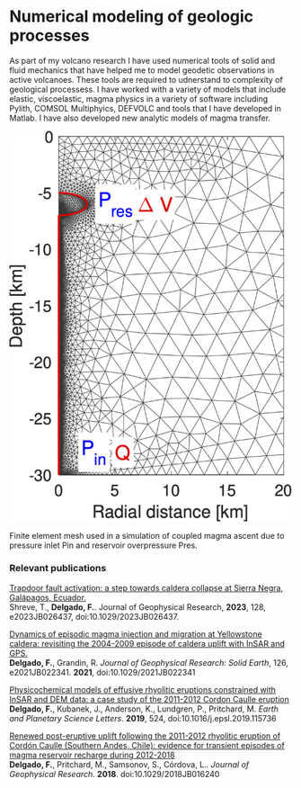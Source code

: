 # **Numerical modeling of geologic processes**

As part of my volcano research I have used numerical tools of solid and fluid mechanics that have helped me to model geodetic observations in active volcanoes. These tools are required to udnerstand to complexity of geological processess.  I have worked with a variety of models that include elastic, viscoelastic, magma physics in a variety of software including Pylith, COMSOL Multiphyics, DEFVOLC and tools that I have developed in Matlab. I have also developed new analytic models of magma transfer.

<img style="float: center;" src="/images/mesh_load.png" style="width:300px;">

Finite element mesh used in a simulation of coupled magma ascent due to pressure inlet Pin and reservoir overpressure Pres.

<!--## **Physics-based models of effusive eruptions**

Geodetic and extruded volume data sets acquired at both silicic and basaltic volcanoes show quasi-exponential trends that are indicative of coupled conduit flow and magma reservoir pressure drop. I am developing a numerical model that couples the magma extrusion, magma reservoir deflation and including time-dependent gas exsolution and viscosity for the effusive phase of the 2011-2012 rhyodacitic eruption of Cordon Caulle volcano. The major goal is to predict the temporal evolution of one of these rare but powerful and dangerous eruptions, and to provide insights on the magma properties (dissolved and exsolved water, viscosity, crystal content) from geodetic and topographic data only. The latter is a key advance because the vast majority of the models used by volcano geodesists do not provide insights on the magma physical properties, which are key parameters that control the erupted volume, eruption duration, and transitions between effusive and explosive eruptions.

<img style="float: center;" src="/images/caulle_models_ts.png">


Numerical simulation of a physics-based model with variable amounts of complexity (constant magma properties, constant magma properties with the effect of an increasing load due to lava extrusion over the magma reservoir and time dependent magma properties) compared with the pressure drop of a spheroidal magma reservoir inverted from InSAR data and the total extruded volume calculated from a set of TanDEM-X digital elevation models. The model parameters are the pressure drop, total water content and percetange of crystals in the eruptible magma.
-->

### **Relevant publications**


[Trapdoor fault activation: a step towards caldera collapse at Sierra Negra, Galápagos, Ecuador.](https://agupubs.onlinelibrary.wiley.com/doi/10.1029/2023JB026437?af=R)<br>
Shreve, T., **Delgado, F.**. Journal of Geophysical Research, **2023**, 128, e2023JB026437, doi:10.1029/2023JB026437.

[Dynamics of episodic magma injection and migration at Yellowstone caldera: revisiting the 2004-2009 episode of  caldera uplift with InSAR and GPS.](https://doi.org/10.1029/2021JB022341)<br>
**Delgado, F.**, Grandin, R. <i>Journal of Geophysical Research: Solid Earth</i>, 126, e2021JB022341.  **2021**, doi:10.1029/2021JB022341

[Physicochemical models of effusive rhyolitic eruptions constrained with InSAR and DEM data: a case study of the 2011-2012 Cordon Caulle eruption](https://www.sciencedirect.com/science/article/pii/S0012821X19304285)<br>
**Delgado, F.**, Kubanek, J., Anderson, K., Lundgren, P., Pritchard, M. <i>Earth and Planetary Science Letters</i>. **2019**, 524, doi:10.1016/j.epsl.2019.115736

[Renewed post-eruptive uplift following the 2011-2012 rhyolitic eruption of Cordón Caulle (Southern Andes, Chile): evidence for transient episodes of magma reservoir recharge during 2012-2018](https://agupubs.onlinelibrary.wiley.com/doi/abs/10.1029/2018JB016240)<br>
**Delgado, F.**, Pritchard, M., Samsonov, S., Córdova, L.. <i>Journal of Geophysical Research</i>. **2018**. doi:10.1029/2018JB016240

